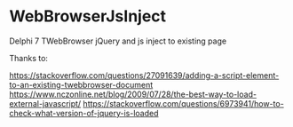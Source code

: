 # WebBrowserJsInject
Delphi 7 TWebBrowser jQuery and js inject to existing page

Thanks to:

https://stackoverflow.com/questions/27091639/adding-a-script-element-to-an-existing-twebbrowser-document
https://www.nczonline.net/blog/2009/07/28/the-best-way-to-load-external-javascript/
https://stackoverflow.com/questions/6973941/how-to-check-what-version-of-jquery-is-loaded

